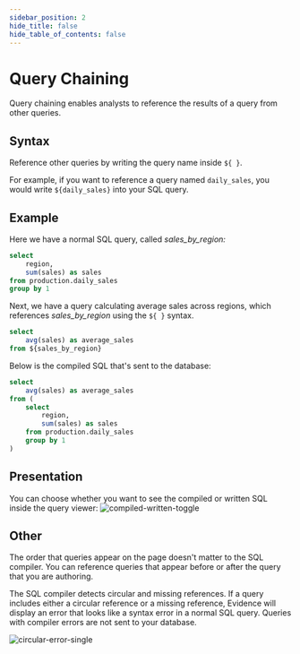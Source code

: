 ```yaml
---
sidebar_position: 2
hide_title: false
hide_table_of_contents: false
---
```


# Query Chaining
Query chaining enables analysts to reference the results of a query from other queries.

## Syntax
Reference other queries by writing the query name inside `${ }`.

For example, if you want to reference a query named `daily_sales`, you would write `${daily_sales}` into your SQL query.

## Example

Here we have a normal SQL query, called *sales_by_region:*

```sql
select 
    region,
    sum(sales) as sales
from production.daily_sales 
group by 1
```

Next, we have a query calculating average sales across regions, which references *sales_by_region* using the `${ }` syntax.

```sql
select 
    avg(sales) as average_sales
from ${sales_by_region}
```

Below is the compiled SQL that's sent to the database:

```sql
select 
    avg(sales) as average_sales
from (
    select 
        region,
        sum(sales) as sales
    from production.daily_sales 
    group by 1 
)
```

## Presentation
You can choose whether you want to see the compiled or written SQL inside the query viewer:
![compiled-written-toggle](/img/compiled-written-toggle.gif)

## Other

The order that queries appear on the page doesn't matter to the SQL compiler. You can reference queries that appear before or after the query that you are authoring. 

The SQL compiler detects circular and missing references. If a query includes either a circular reference or a missing reference, Evidence will display an error that looks like a syntax error in a normal SQL query. Queries with compiler errors are not sent to your database. 

![circular-error-single](/img/circular-error-single.png)
